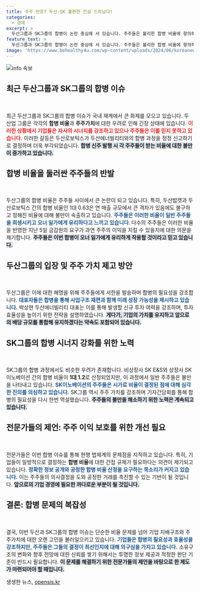 ```yaml
---
title: 주주 반응? 두산·SK 불편한 진실 드러났다!
categories:
  - 경제
excerpt: >
  두산그룹과 SK그룹의 합병이 논란 중심에 서 있습니다. 주주들은 불리한 합병 비율에 항의하며, 오너 일가의 이익을 우려하고 있습니다. 기업들은 시너지를 강조하지만, 주주들의 불만은 여전합니다. 이들은 기업 지배구조 개편에서 소외된 느낌을 받고 있습니다.
feature_text: >
  두산그룹과 SK그룹의 합병이 논란 중심에 서 있습니다. 주주들은 불리한 합병 비율에 항의하며, 오너 일가의 이익을 우려하고 있습니다. 기업들은 시너지를 강조하지만, 주주들의 불만은 여전합니다. 이들은 기업 지배구조 개편에서 소외된 느낌을 받고 있습니다.
image: 'https://www.behealthy4u.com/wp-content/uploads/2024/06/koreanews.jpg'
---
```


<p><img src="https://www.behealthy4u.com/wp-content/uploads/2024/06/koreanews.jpg" alt="info 속보" /></p>

<h2 data-ke-size="size26">최근 두산그룹과 SK그룹의 합병 이슈</h2>

<p data-ke-size="size16">&nbsp;</p>

<p>최근 두산그룹과 SK그룹의 합병 이슈가 국내 재계에서 큰 화제를 모으고 있습니다. 두 산업 그룹은 각각의 <strong>합병 비율</strong>과 <strong>주주가치</strong>에 대한 우려로 인해 긴장 상태에 있습니다. <b><span style="color: #ee2323;">이러한 상황에서 기업들은 자사의 시너지를 강조하고 있으나 주주들은 이를 믿지 못하고 있습니다.</span></b> 이러한 갈등은 두산로보틱스가 두산에너빌리티와의 합병 과정을 정정 신고하기로 결정하며 더욱 부각되었습니다. <b><span style="background-color: #21538527;">합병 신주 발행 시 각 주주들이 받는 비율에 대한 불만이 증가하고 있습니다.</span></b> </p>

<h2 data-ke-size="size26">합병 비율을 둘러싼 주주들의 반발</h2>

<p data-ke-size="size16">&nbsp;</p>

<p>두산그룹의 합병 비율은 주주들 사이에서 큰 논란이 되고 있습니다. 특히, 두산밥캣과 두산로보틱스 간의 합병 비율인 1대 0.63은 연 매출 규모에서 큰 격차가 있음에도 불구하고 정해진 비율에 대해 불만이 속출하고 있습니다. <b><span style="color: #1a5490;">주주들은 이러한 비율이 일반 주주들을 희생시키고 오너 일가에게 유리하다고 느끼고 있습니다. </span></b> 다수의 주주들은 이러한 비율을 반영한 지난 5일 금감원의 요구가 과연 주주의 이익을 지킬 수 있을지에 대한 의문을 제기합니다. <b><span style="background-color: #21538527;">주주들은 이번 합병이 오너 일가에게 유리하게 작용할 것이라고 믿고 있습니다.</span></b></p>

<h2 data-ke-size="size26">두산그룹의 입장 및 주주 가치 제고 방안</h2>

<p data-ke-size="size16">&nbsp;</p>

<p>두산그룹은 이에 대한 해명을 위해 주주들에게 서한을 발송하며 합병의 필요성을 강조합니다. <b><span style="color: #1a5490;">대표자들은 합병을 통해 사업구조 재편과 함께 미래 성장 가능성을 제시하고 있습니다.</span></b> 박상현 두산에너빌리티 대표는 이를 통해 발생할 신규 투자 여력을 강조하며, 투자 효율성을 높이기 위한 전략을 설명하였습니다. <b><span style="background-color: #21538527;">게다가, 기업의 가치를 유지하고 앞으로의 배당 규모를 통합해 유지하겠다는 약속도 포함되어 있습니다.</span></b></p>

<h2 data-ke-size="size26">SK그룹의 합병 시너지 강화를 위한 노력</h2>

<p data-ke-size="size16">&nbsp;</p>

<p>SK그룹의 합병 과정에서도 비슷한 우려가 존재합니다. 비상장사 SK E&amp;S와 상장사 SK이노베이션 간의 합병 비율이 <strong>1대 1.2</strong>로 산정되었지만, 이 과정에서 일반 주주들은 불만을 나타내고 있습니다. <b><span style="color: #1a5490;">SK이노베이션의 주주들은 시가로 비율이 결정된 점에 대해 심각한 진의를 의심하고 있습니다.</span></b> SK그룹 역시 주주 가치를 강조하며 기자간담회를 통해 합병의 필요성을 다시 한번 역설했습니다. <b><span style="background-color: #21538527;">주주들의 불만을 해소하기 위한 노력은 계속되고 있습니다.</span></b></p>

<h2 data-ke-size="size26">전문가들의 제언: 주주 이익 보호를 위한 개선 필요</h2>

<p data-ke-size="size16">&nbsp;</p>

<p>전문가들은 이번 합병 이슈를 통해 현행 법체계의 문제점을 지적하고 있습니다. 특히, 기업들이 일방적으로 결정하는 <strong>합병 비율</strong>에 대한 간접 규제가 필요하다는 의견이 제기되고 있습니다. <b><span style="color: #1a5490;">정확한 정보 공개와 공정한 합병 비율 산정을 요구하는 목소리가 커지고 있습니다.</span></b> 이는 주주들의 의사결정을 도와 공정한 거래를 촉진할 수 있는 기반이 될 것입니다. <b><span style="background-color: #21538527;">앞으로의 기업 경영에 필요한 까다로운 부분이 될 것입니다.</span></b></p>

<h2 data-ke-size="size26">결론: 합병 문제의 복잡성</h2>

<p data-ke-size="size16">&nbsp;</p>

<p>결국, 이번 두산과 SK그룹의 합병 이슈는 단순한 비율 문제를 넘어 기업 지배구조와 주주가치에 대한 오랜 고민을 불러일으키고 있습니다. <b><span style="color: #1a5490;">기업들은 합병의 필요성과 효율성을 강조하지만, 주주들은 그들의 결정이 최선인지에 대해 의구심을 가지고 있습니다.</span></b> 소유구조의 변화와 향후 전망에 대한 신뢰를 쌓기 위해서는 투명한 정보 제공과 적정한 판단 기준이 반드시 필요합니다. <b><span style="background-color: #21538527;">이 문제를 해결하기 위한 전문가들의 제언을 바탕으로 한 제도가 마련되어야 할 때입니다.</span></b></p>
생생한 뉴스, <a href="https://opensis.kr" rel="dofollow">opensis.kr</a>


